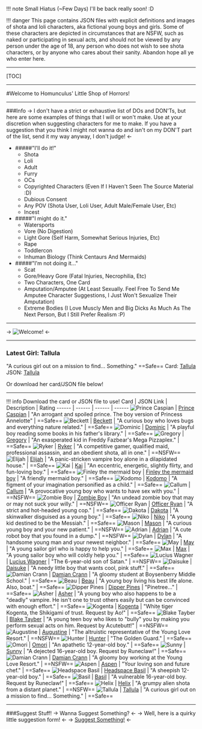 !!! note Small Hiatus (~Few Days)
    I'll be back really soon! :D

!!! danger This page contains JSON files with explicit definitions and images of shota and loli characters, aka fictional young boys and girls. Some of these characters are depicted in circumstances that are NSFW, such as naked or participating in sexual acts, and should not be viewed by any person under the age of 18, any person who does not wish to see shota characters, or by anyone who cares about their sanity. Abandon hope all ye who enter here.

***

[TOC]

***

#Welcome to Homunculus' Little Shop of Horrors!

***

###Info
-> I don't have a strict or exhaustive list of DOs and DON'Ts, but here are some examples of things that I will or won't make. Use at your discretion when suggesting characters for me to make. If you have a suggestion that you think I might not wanna do and isn't on my DON'T part of the list, send it my way anyway, I don't judge! <-

- #####"I'll do it!"
    - Shota
    - Loli
    - Adult
    - Furry
    - OCs
    - Copyrighted Characters (Even If I Haven't Seen The Source Material :D)
    - Dubious Consent
    - Any POV (Shota User, Loli User, Adult Male/Female User, Etc)
    - Incest
- #####"I might do it."
    - Watersports
    - Vore (No Digestion)
    - Light Gore (Self Harm, Somewhat Serious Injuries, Etc)
    - Rape
    - Toddlercon
    - Inhuman Biology (Think Centaurs And Mermaids)
- #####"I'm not doing it..."
    - Scat
    - Gore/Heavy Gore (Fatal Injuries, Necrophilia, Etc)
    - Two Characters, One Card
    - Amputation/Amputee (At Least Sexually. Feel Free To Send Me Amputee Character Suggestions, I Just Won't Sexualize Their Amputation)
    - Extreme Bodies (I Love Muscly Men and Big Dicks As Much As The Next Person, But I Still Prefer Realism :P)

***

-> ![Welcome!](https://cdn.discordapp.com/attachments/975298937563000852/1112569176314359869/Shota.png) <-

***

### Latest Girl: Tallula
"A curious girl out on a mission to find... Something." ==Safe==
Card: [Tallula](https://files.catbox.moe/vhowku.png)
JSON: [Tallula](https://files.catbox.moe/8vubiw.json)

Or download her card/JSON file below!

***

!!! info Download the card or JSON file to use!
Card | JSON Link | Description | Rating
------ | ------ | ------ | ------
![Prince Caspian](https://cdn.discordapp.com/attachments/975298937563000852/1109883594610069534/Prince_Caspian.card.png)   | [Prince Caspian](https://files.catbox.moe/ki03s9.json)   | "An arrogant and spoiled prince. The boy version of Princess Annelotte"   | ==Safe==
![Beckett](https://cdn.discordapp.com/attachments/975298937563000852/1109889181829836850/Beckett.card.png)   | [Beckett](https://files.catbox.moe/r1g8bb.json)   | "A curious boy who loves bugs and everything nature related."   | ==Safe==
![Dominic](https://cdn.discordapp.com/attachments/975298937563000852/1109892358746689547/Dominic.card.png)   | [Dominic](https://files.catbox.moe/xwj5vb.json)   | "A playful boy reading some books in his father's library."   | ==Safe==
![Gregory](https://cdn.discordapp.com/attachments/975298937563000852/1109893939563069510/Gregory.card.png)   | [Gregory](https://files.catbox.moe/pjlf0g.json)   | "An exasperated kid in Freddy Fazbear's Mega Pizzaplex."   | ==Safe==
![Ryker](https://cdn.discordapp.com/attachments/975298937563000852/1109894610056118312/Ryker.card.png)   | [Ryker](https://files.catbox.moe/n0lmbb.json)   | "A competitive gamer, qualified maid, professional assassin, and an obedient shota, all in one."   | ==NSFW==
![Elijah](https://cdn.discordapp.com/attachments/975298937563000852/1109895267618140233/Elijah.card.png)   | [Elijah](https://files.catbox.moe/3nncs5.json)   | "A panic-stricken vampire boy alone in a dilapidated house."   | ==Safe==
![Kai](https://cdn.discordapp.com/attachments/975298937563000852/1109896714757869638/Kai.card.png)   | [Kai](https://files.catbox.moe/ulv028.json)   | "An eccentric, energetic, slightly flirty, and fun-loving boy."   | ==Safe==
![Finley the mermaid boy](https://cdn.discordapp.com/attachments/975298937563000852/1109900302821380207/Finley_the_mermaid_boy.card.png)   | [Finley the mermaid boy](https://files.catbox.moe/5l2xin.json)   | "A friendly mermaid boy."   | ==Safe==
![Kodomo](https://cdn.discordapp.com/attachments/975298937563000852/1109900960656011396/Kodomo.card.png)   | [Kodomo](https://files.catbox.moe/29aa1r.json)   | "A figment of your imagination personified as a child."   | ==Safe==
![Callum](https://cdn.discordapp.com/attachments/975298937563000852/1109902182842642464/Callum.card.png)   | [Callum](https://files.catbox.moe/he9ib7.json)   | "A provocative young boy who wants to have sex with you."   | ==NSFW==
![Zombie Boy](https://cdn.discordapp.com/attachments/975298937563000852/1109904390338388090/Zombie_Boy.card.png)   | [Zombie Boy](https://files.catbox.moe/hwu538.json)   | "An undead zombie boy that may or may not suck your willy."   | ==NSFW==
![Officer Ryan](https://cdn.discordapp.com/attachments/975298937563000852/1109904389965099058/Officer_Ryan.card.png)   | [Officer Ryan](https://files.catbox.moe/vascfm.json)   | "A strict and hot-headed young cop."   | ==Safe==
![Dakota](https://cdn.discordapp.com/attachments/975298937563000852/1109904389029765260/Dakota.card.png)   | [Dakota](https://files.catbox.moe/2wd90f.json)   | "A skinwalker disguised as a young boy."   | ==Safe==
![Niko](https://cdn.discordapp.com/attachments/975298937563000852/1109904388438376448/Niko.card.png)   | [Niko](https://files.catbox.moe/58cu5n.json)   | "A young kid destined to be the Messiah."   | ==Safe==
![Mason](https://files.catbox.moe/c028ax.png)   | [Mason](https://files.catbox.moe/gb9j8f.json)   | "A curious young boy and your new patient."   | ==NSFW==
![Adrian](https://files.catbox.moe/g6trtw.png)   | [Adrian](https://files.catbox.moe/30gznn.json)   | "A cute robot boy that you found in a dump."   | ==NSFW==
![Dylan](https://cdn.discordapp.com/attachments/975298937563000852/1111087307584450560/Dylan.card.png)   | [Dylan](https://files.catbox.moe/mayhao.json)   | "A handsome young man and your newest neighbor."   | ==Safe==
![May](https://cdn.discordapp.com/attachments/975298937563000852/1112491229444325447/May.card.png)   | [May](https://files.catbox.moe/zdcdxj.json)   | "A young sailor girl who is happy to help you."   | ==Safe==
![Max](https://cdn.discordapp.com/attachments/975298937563000852/1112491230111211640/Max.card.png)   | [Max](https://files.catbox.moe/mz0ygc.json)   | "A young sailor boy who will coldly help you."   | ==Safe==
![Lucius Wagner](https://cdn.discordapp.com/attachments/975298937563000852/1115111522482524240/Lucius_Wagner.card.png)   | [Lucius Wagner](https://files.catbox.moe/xetjvt.json)   | "The 6-year-old son of Satan."   | ==NSFW==
![Daisuke](https://cdn.discordapp.com/attachments/975298937563000852/1116482492183089233/Daisuke.card.png)   | [Daisuke](https://files.catbox.moe/udrbp8.json)   | "A needy little boy that wants cool, pink stuff."   | ==Safe==
![Damian Crann](https://cdn.discordapp.com/attachments/975298937563000852/1119391887363690597/Damian_Crann.card.png)   | [Damian Crann](https://files.catbox.moe/8oabm1.json)   | "A gloomy student at Boysenberry Middle School."   | ==Safe==
![Beau](https://cdn.discordapp.com/attachments/975298937563000852/1121343804797096036/Beau.card.png)   | [Beau](https://files.catbox.moe/f9yu5a.json)   | "A young boy living his best life alone. Also, boat."   | ==Safe==
![Dipper Pines](https://cdn.discordapp.com/attachments/975298937563000852/1121708718292221962/Dipper_Pines.card.png)   | [Dipper Pines](https://files.catbox.moe/7mlyw9.json)   | "Pinetree..."   | ==Safe==
![Asher](https://cdn.discordapp.com/attachments/975298937563000852/1125745181824655424/Asher.card.png)   | [Asher](https://files.catbox.moe/3xp5f8.json)   | "A young boy who also happens to be a "deadly" vampire. He isn't one to trust others easily but can be convinced with enough effort."   | ==Safe==
![Kogenta](https://cdn.discordapp.com/attachments/975298937563000852/1127419657222107187/Kogenta.card.png)   | [Kogenta](https://files.catbox.moe/5hr4vp.json)   | "White tiger Kogenta, the Shikigami of trust. Request by Ao!"   | ==Safe==
![Blake Tayber](https://files.catbox.moe/ptnx9h.png)   | [Blake Tayber](https://files.catbox.moe/awv27b.json)   | "A young teen boy who likes to "bully" you by making you perform sexual acts on him. Request by Acutebutt!"   | ==NSFW==
![Augustine](https://files.catbox.moe/df7ywa.png)   | [Augustine](https://files.catbox.moe/4dsuj4.json)   | "The altruistic representative of the Young Love Resort."   | ==NSFW==
![Hunter](https://files.catbox.moe/54r09x.png)   | [Hunter](https://files.catbox.moe/o4pv05.json)   | "The Golden Guard."   | ==Safe==
![Omori](https://files.catbox.moe/lcjkh1.png)   | [Omori](https://files.catbox.moe/gzg7tr.json)   | "An apathetic 12-year-old boy."   | ==Safe==
![Sunny](https://files.catbox.moe/mwu62l.png)   | [Sunny](https://files.catbox.moe/3xo5mg.json)   | "A dejected 16-year-old boy. Request by Runeclaw!"   | ==Safe==
![Damian Crann](https://files.catbox.moe/9f0yps.png)   | [Damian Crann](https://files.catbox.moe/d77iws.json)   | "A gloomy boy working at the Young Love Resort."   | ==NSFW==
![Aspen](https://files.catbox.moe/h73avs.png)   | [Aspen](https://files.catbox.moe/kr9q26.json)   | "Your loving son and future chef."   | ==Safe==
![Headspace Basil](https://files.catbox.moe/v28s6m.png)   | [Headspace Basil](https://files.catbox.moe/f0u814.json)   | "A sheepish 12-year-old boy."   | ==Safe==
![Basil](https://files.catbox.moe/i42y02.png)   | [Basil](https://files.catbox.moe/kcijrd.json)   | "A vulnerable 16-year-old boy. Request by Runeclaw!"   | ==Safe==
![Helix](https://files.catbox.moe/bdq998.png)   | [Helix](https://files.catbox.moe/5usgfc.json)   | "A grumpy alien shota from a distant planet."   | ==NSFW==
![Tallula](https://files.catbox.moe/vhowku.png)   | [Tallula](https://files.catbox.moe/8vubiw.json)   | "A curious girl out on a mission to find... Something."   | ==Safe==

***
###Suggest Stuff!
-> Wanna Suggest Something? <-
-> Well, here is a quirky little suggestion form! <-
-> [Suggest Something!](https://form.jotform.com/231468614445055) <-